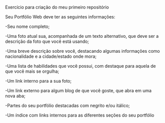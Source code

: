 Exercício para criação do meu primeiro repositório

Seu Portfólio Web deve ter as seguintes informações:

-Seu nome completo;

-Uma foto atual sua, acompanhada de um texto alternativo, que deve ser a descrição da foto que você está usando;

-Uma breve descrição sobre você, destacando algumas informações como nacionalidade e a cidade/estado onde mora;

-Uma lista de habilidades que você possui, com destaque para aquela de que você mais se orgulha;

-Um link interno para a sua foto;

-Um link externo para algum blog de que você goste, que abra em uma nova aba;

-Partes do seu portfólio destacadas com negrito e/ou itálico;

-Um índice com links internos para as diferentes seções do seu portfólio
